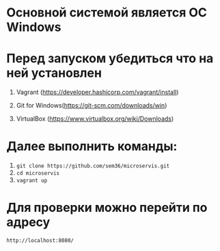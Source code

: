 # Основной системой является OC Windows

# Перед запуском убедиться что на ней установлен

  1) Vagrant (https://developer.hashicorp.com/vagrant/install)
  
  2) Git for Windows(https://git-scm.com/downloads/win)
  
  3) VirtualBox (https://www.virtualbox.org/wiki/Downloads)

# Далее выполнить команды:
  1) `git clone https://github.com/sem36/microservis.git`
  2) `cd microservis`
  3) `vagrant up`

# Для проверки можно перейти по адресу 
`http://localhost:8080/`
